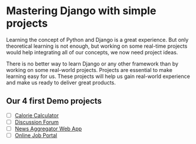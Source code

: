 # Mastering Django with simple projects

Learning the concept of Python and Django is a great experience. But only theoretical learning is not enough, but working on some real-time projects would help integrating all of our concepts, we now need project ideas.

There is no better way to learn Django or any other framework than by working on some real-world projects. Projects are essential to make learning easy for us. These projects will help us gain real-world experience and make us ready to deliver great products.

## Our 4 first Demo projects

- [ ] [Calorie Calculator]()
- [ ] [Discussion Forum]()
- [ ] [News Aggregator Web App]()
- [ ] [Online Job Portal]()
